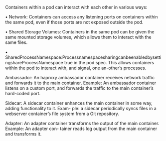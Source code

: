 Containers within a pod can interact with each other in various ways:

• Network: Containers can access any listening ports on containers within the same pod, even if those ports are not exposed outside the pod.

• Shared Storage Volumes: Containers in the same pod can be given the same mounted storage volumes, which allows them to interact with the same files.

• SharedProcessNamespace:ProcessnamespacesharingcanbeenabledbysettingshareProcessNamespace true in the pod spec. This allows containers within the pod to interact with, and signal, one an-other’s processes.



Ambassador: An haproxy ambassador container receives network traffic and forwards it to the main container. Example: An ambassador container listens on a custom port, and forwards the traffic to the main container’s hard-coded port.

Sidecar: A sidecar container enhances the main container in some way, adding functionality to it. Exam- ple: a sidecar periodically syncs files in a webserver container’s file system from a Git repository.

Adapter: An adapter container transforms the output of the main container. Example: An adapter con- tainer reads log output from the main container and transforms it.
